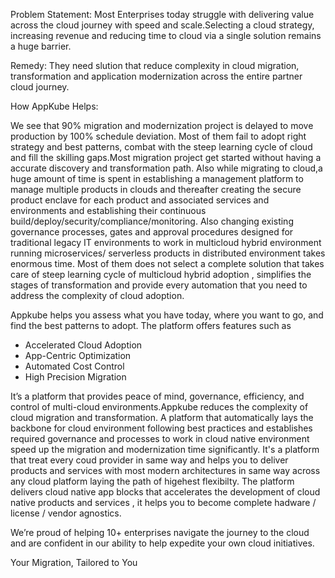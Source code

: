 Problem Statement:
    Most Enterprises today struggle with delivering value across the cloud journey with speed and scale.Selecting a cloud strategy, increasing revenue and reducing time to cloud via a single solution remains a huge barrier.

Remedy:
    They need slution that reduce complexity in cloud migration, transformation and application modernization across the entire partner cloud journey.

How AppKube Helps:

We see that 90% migration and modernization project is delayed to move production by 100% schedule deviation. Most of them fail to adopt right strategy and best patterns, combat with the steep learning cycle of cloud and fill the skilling gaps.Most migration project get started without having a accurate discovery and transformation path. Also while migrating to cloud,a huge amount of time is spent in establishing a management platform to manage multiple products in clouds and 	thereafter creating the secure product enclave for each product and associated services and environments and establishing their continuous build/deploy/security/compliance/monitoring. Also changing existing governance processes, gates and approval procedures designed for traditional legacy IT environments to work in multicloud hybrid environment running microservices/ serverless products in distributed environment takes enormous time. Most of them does not select a complete solution that takes care of steep learning cycle of multicloud hybrid adoption , simplifies the stages of transformation and provide every automation that you need to address the complexity of cloud adoption.


Appkube helps you assess what you have today, where you want to go, and find the best patterns to adopt. The platform offers features such as 
-   Accelerated Cloud Adoption 
-   App-Centric Optimization 
-   Automated Cost Control 
-   High Precision Migration
  
It’s a platform that provides peace of mind, governance, efficiency, and control of multi-cloud environments.Appkube reduces the complexity of cloud migration and transformation. A platform that automatically lays the backbone for cloud environment following best practices and establishes required governance and processes to work in cloud native environment speed up the migration and modernization time significantly. It's a platform that treat every coud provider in same way and helps you to deliver products and services with most modern architectures in same way across any cloud platform laying the path of higehest flexibilty. The platform delivers cloud native app blocks that accelerates the development of cloud native products and services , it helps you to become complete hadware / license / vendor agnostics.


We’re proud of helping 10+ enterprises navigate the journey to the cloud and are confident in our ability to help expedite your own cloud initiatives.

Your Migration, Tailored to You




